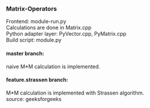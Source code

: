 ### Matrix-Operators

Frontend: module-run.py  
Calculations are done in Matrix.cpp  
Python adapter layer: PyVector.cpp, PyMatrix.cpp  
Build script: module.py  


#### master branch:  
naive M*M calculation is implemented.  

#### feature.strassen branch:  
M*M calculation is implemented with Strassen algorithm.  
source: geeksforgeeks  
